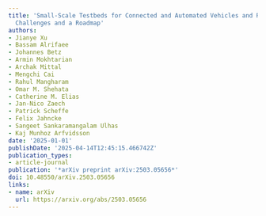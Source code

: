 ```yaml
---
title: 'Small-Scale Testbeds for Connected and Automated Vehicles and Robot Swarms:
  Challenges and a Roadmap'
authors:
- Jianye Xu
- Bassam Alrifaee
- Johannes Betz
- Armin Mokhtarian
- Archak Mittal
- Mengchi Cai
- Rahul Mangharam
- Omar M. Shehata
- Catherine M. Elias
- Jan-Nico Zaech
- Patrick Scheffe
- Felix Jahncke
- Sangeet Sankaramangalam Ulhas
- Kaj Munhoz Arfvidsson
date: '2025-01-01'
publishDate: '2025-04-14T12:45:15.466742Z'
publication_types:
- article-journal
publication: '*arXiv preprint arXiv:2503.05656*'
doi: 10.48550/arXiv.2503.05656
links:
- name: arXiv
  url: https://arxiv.org/abs/2503.05656
---
```

